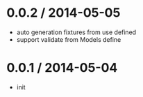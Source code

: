 
0.0.2 / 2014-05-05
==================

  * auto generation fixtures from use defined
  * support validate from Models define

0.0.1 / 2014-05-04
==================

  * init
